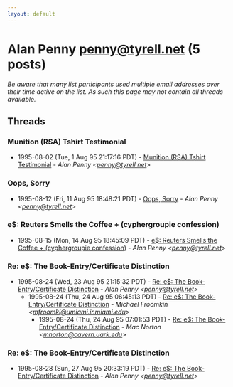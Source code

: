 ```yaml
---
layout: default
---
```


# Alan Penny <penny@tyrell.net> (5 posts)

_Be aware that many list participants used multiple email addresses over their time active on the list. As such this page may not contain all threads available._

## Threads

### Munition (RSA) Tshirt Testimonial
+ 1995-08-02 (Tue, 1 Aug 95 21:17:16 PDT) - [Munition (RSA) Tshirt Testimonial](/archive/1995/08/1009149c8ec7530151a814f06f22a9bbc85b942ef2c082f314c5ceb8a2b0ddf8) - _Alan Penny \<penny@tyrell.net\>_

### Oops, Sorry
+ 1995-08-12 (Fri, 11 Aug 95 18:48:21 PDT) - [Oops, Sorry](/archive/1995/08/565edb32594b0cded6a6b199738ff8df11c9ef29a51fe0c124836dac4cd2cd97) - _Alan Penny \<penny@tyrell.net\>_

### e$: Reuters Smells the Coffee + (cyphergroupie confession)
+ 1995-08-15 (Mon, 14 Aug 95 18:45:09 PDT) - [e$: Reuters Smells the Coffee + (cyphergroupie confession)](/archive/1995/08/64ee999f6670763109fac49df533ada49b47033e0c1bf645832cf52938d9fd0f) - _Alan Penny \<penny@tyrell.net\>_

### Re: e$: The Book-Entry/Certificate Distinction
+ 1995-08-24 (Wed, 23 Aug 95 21:15:32 PDT) - [Re: e$: The Book-Entry/Certificate Distinction](/archive/1995/08/b585c2ca4d429ee506889f6617c2bea4732c4fccb678fd937148b187f5907367) - _Alan Penny \<penny@tyrell.net\>_
  + 1995-08-24 (Thu, 24 Aug 95 06:45:13 PDT) - [Re: e$: The Book-Entry/Certificate Distinction](/archive/1995/08/ee862a6a6bdff245439d00e5b791b1323b16ba5e7a74775f0741aab9cdba6007) - _Michael Froomkin \<mfroomki@umiami.ir.miami.edu\>_
    + 1995-08-24 (Thu, 24 Aug 95 07:01:53 PDT) - [Re: e$: The Book-Entry/Certificate Distinction](/archive/1995/08/6e2ef8acf23fd0b9b8f5967dc5b2227646db72cd964fb427ab1c96dd5dd0753a) - _Mac Norton \<mnorton@cavern.uark.edu\>_

### Re: e$: The Book-Entry/Certificate Distinction
+ 1995-08-28 (Sun, 27 Aug 95 20:33:19 PDT) - [Re: e$: The Book-Entry/Certificate Distinction](/archive/1995/08/5921d94040a25e00a28a7140620b52ce4a43eed39d4249c94a7318490f209f07) - _Alan Penny \<penny@tyrell.net\>_

